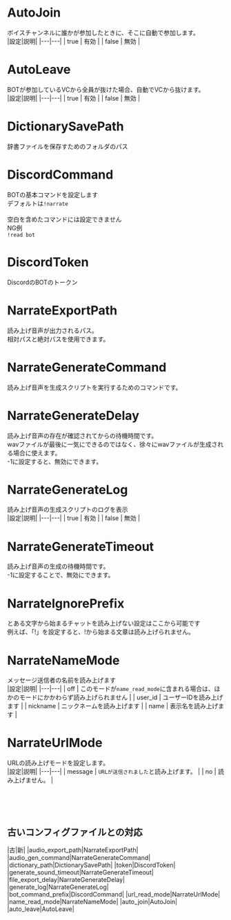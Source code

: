 # AutoJoin
ボイスチャンネルに誰かが参加したときに、そこに自動で参加します。<br>
|設定|説明|
|---|---|
| true | 有効 |
| false | 無効 |
# AutoLeave
BOTが参加しているVCから全員が抜けた場合、自動でVCから抜けます。<br>
|設定|説明|
|---|---|
| true | 有効 |
| false | 無効 |
# DictionarySavePath
辞書ファイルを保存すためのフォルダのパス<br>
# DiscordCommand
BOTの基本コマンドを設定します<br>
デフォルトは`!narrate`<br>
<br>
空白を含めたコマンドには設定できません<br>
NG例<br>
`!read bot`<br>
# DiscordToken
DiscordのBOTのトークン<br>
# NarrateExportPath
読み上げ音声が出力されるパス。<br>
相対パスと絶対パスを使用できます。<br>
# NarrateGenerateCommand
読み上げ音声を生成スクリプトを実行するためのコマンドです。<br>
# NarrateGenerateDelay
読み上げ音声の存在が確認されてからの待機時間です。<br>
wavファイルが最後に一気にできるのではなく、徐々にwavファイルが生成される場合に使えます。<br>
-1に設定すると、無効にできます。<br>
# NarrateGenerateLog
読み上げ音声の生成スクリプトのログを表示<br>
|設定|説明|
|---|---|
| true | 有効 |
| false | 無効 |
# NarrateGenerateTimeout
読み上げ音声の生成の待機時間です。<br>
-1に設定することで、無効にできます。
# NarrateIgnorePrefix
とある文字から始まるチャットを読み上げない設定はここから可能です<br>
例えば、「!」を設定すると、!から始まる文章は読み上げられません。<br>
# NarrateNameMode
メッセージ送信者の名前を読み上げます<br>
|設定|説明|
|---|---|
| off | このモードが`name_read_mode`に含まれる場合は、ほかのモードにかかわらず読み上げられません |
| user_id | ユーザーIDを読み上げます | 
| nickname | ニックネームを読み上げます |
| name | 表示名を読み上げます |
# NarrateUrlMode
URLの読み上げモードを設定します。<br>
|設定|説明|
|---|---|
| message | `URLが送信されました`と読み上げます。 |
| no | 読み上げません。 |

<br><br><br>
## 古いコンフィグファイルとの対応
|古|新|
|audio_export_path|NarrateExportPath|
|audio_gen_command|NarrateGenerateCommand|
|dictionary_path|DictionarySavePath|
|token|DiscordToken|
|generate_sound_timeout|NarrateGenerateTimeout|
|file_export_delay|NarrateGenerateDelay|
|generate_log|NarrateGenerateLog|
|bot_command_prefix|DiscordCommand|
|url_read_mode|NarrateUrlMode|
|name_read_mode|NarrateNameMode|
|auto_join|AutoJoin|
|auto_leave|AutoLeave|
